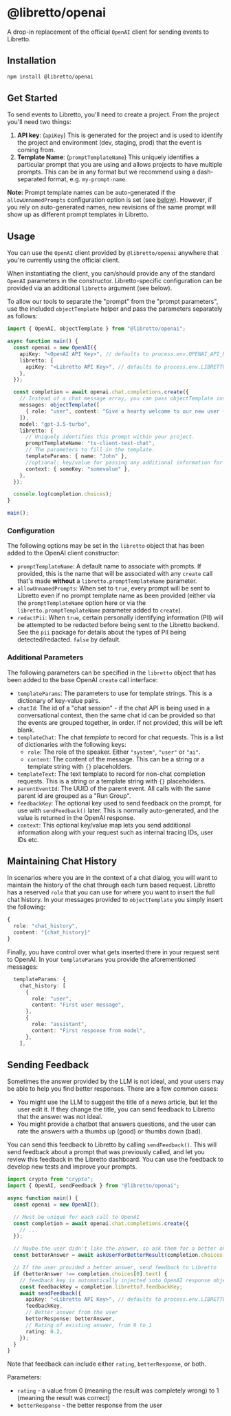 # @libretto/openai

A drop-in replacement of the official `OpenAI` client for sending events to Libretto.

## Installation

```bash
npm install @libretto/openai
```

## Get Started

To send events to Libretto, you'll need to create a project. From the project you'll need two things:

1. **API key**: (`apiKey`) This is generated for the project and is used to identify the project and environment (dev, staging, prod) that the event is coming from.
2. **Template Name**: (`promptTemplateName`) This uniquely identifies a particular prompt that you are using and allows projects to have multiple prompts. This can be in any format but we recommend using a dash-separated format, e.g. `my-prompt-name`.

**Note:** Prompt template names can be auto-generated if the `allowUnnamedPrompts` configuration option is set (see [below](#configuration)). However, if you rely on auto-generated names, new revisions of the same prompt will show up as different prompt templates in Libretto.

## Usage

You can use the `OpenAI` client provided by `@libretto/openai` anywhere that you're currently using the official client.

When instantiating the client, you can/should provide any of the standard `OpenAI` parameters in the constructor. Libretto-specific configuration can be provided via an additional `libretto` argument (see below).

To allow our tools to separate the "prompt" from the "prompt parameters", use the included `objectTemplate` helper and pass the parameters separately as follows:

```typescript
import { OpenAI, objectTemplate } from "@libretto/openai";

async function main() {
  const openai = new OpenAI({
    apiKey: "<OpenAI API Key>", // defaults to process.env.OPENAI_API_KEY
    libretto: {
      apiKey: "<Libretto API Key>", // defaults to process.env.LIBRETTO_API_KEY
    },
  });

  const completion = await openai.chat.completions.create({
    // Instead of a chat message array, you can pass objectTemplate instead.
    messages: objectTemplate([
      { role: "user", content: "Give a hearty welcome to our new user {name}" },
    ]),
    model: "gpt-3.5-turbo",
    libretto: {
      // Uniquely identifies this prompt within your project.
      promptTemplateName: "ts-client-test-chat",
      // The parameters to fill in the template.
      templateParams: { name: "John" },
      //optional: key/value for passing any additional information for tracing
      context: { someKey: "somevalue" },
    },
  });

  console.log(completion.choices);
}

main();
```

### Configuration

The following options may be set in the `libretto` object that has been added to the OpenAI client constructor:

- `promptTemplateName`: A default name to associate with prompts. If provided,
  this is the name that will be associated with any `create` call that's made
  **without** a `libretto.promptTemplateName` parameter.
- `allowUnnamedPrompts`: When set to `true`, every prompt will be sent to
  Libretto even if no prompt template name as been provided (either via the
  `promptTemplateName` option here or via the `libretto.promptTemplateName`
  parameter added to `create`).
- `redactPii`: When `true`, certain personally identifying information (PII)
  will be attempted to be redacted before being sent to the Libretto backend.
  See the `pii` package for details about the types of PII being detected/redacted.
  `false` by default.

### Additional Parameters

The following parameters can be specified in the `libretto` object that has been
added to the base OpenAI `create` call interface:

- `templateParams`: The parameters to use for template strings. This is a
  dictionary of key-value pairs.
- `chatId`: The id of a "chat session" - if the chat API is being used in a
  conversational context, then the same chat id can be provided so that the
  events are grouped together, in order. If not provided, this will be left
  blank.
- `templateChat`: The chat _template_ to record for chat requests. This is a
  list of dictionaries with the following keys:
  - `role`: The role of the speaker. Either `"system"`, `"user"` or `"ai"`.
  - `content`: The content of the message. This can be a string or a template
    string with `{}` placeholders.
- `templateText`: The text template to record for non-chat completion requests.
  This is a string or a template string with `{}` placeholders.
- `parentEventId`: The UUID of the parent event. All calls with the same
  parent id are grouped as a "Run Group".
- `feedbackKey`: The optional key used to send feedback on the prompt, for
  use with `sendFeedback()` later. This is normally auto-generated, and the
  value is returned in the OpenAI response.
- `context`: This optional key/value map lets you send additional information
  along with your request such as internal tracing IDs, user IDs etc.

## Maintaining Chat History

In scenarios where you are in the context of a chat dialog, you will want to
maintain the history of the chat through each turn based request. Libretto has
a reserved `role` that you can use for where you want to insert the full chat
history. In your messages provided to `objectTemplate` you simply insert the
following:

```typescript
{
  role: "chat_history",
  content: "{chat_history}"
}
```

Finally, you have control over what gets inserted there in your request sent
to OpenAI. In your `templateParams` you provide the aforementioned messages:

```typescript
  templateParams: {
    chat_history: [
      {
        role: "user",
        content: "First user message",
      },
      {
        role: "assistant",
        content: "First response from model",
      },
    ],
```

## Sending Feedback

Sometimes the answer provided by the LLM is not ideal, and your users may be
able to help you find better responses. There are a few common cases:

- You might use the LLM to suggest the title of a news article, but let the
  user edit it. If they change the title, you can send feedback to Libretto
  that the answer was not ideal.
- You might provide a chatbot that answers questions, and the user can rate the
  answers with a thumbs up (good) or thumbs down (bad).

You can send this feedback to Libretto by calling `sendFeedback()`. This will
send feedback about a prompt that was previously called, and let you review
this feedback in the Libretto dashboard. You can use the feedback to develop new
tests and improve your prompts.

```typescript
import crypto from "crypto";
import { OpenAI, sendFeedback } from "@libretto/openai";

async function main() {
  const openai = new OpenAI();

  // Must be unique for each call to OpenAI
  const completion = await openai.chat.completions.create({
    // ...
  });

  // Maybe the user didn't like the answer, so ask them for a better one.
  const betterAnswer = await askUserForBetterResult(completion.choices[0].text);

  // If the user provided a better answer, send feedback to Libretto
  if (betterAnswer !== completion.choices[0].text) {
    // feedback key is automatically injected into OpenAI response object.
    const feedbackKey = completion.libretto?.feedbackKey;
    await sendFeedback({
      apiKey: "<Libretto API Key>", // defaults to process.env.LIBRETTO_API_KEY
      feedbackKey,
      // Better answer from the user
      betterResponse: betterAnswer,
      // Rating of existing answer, from 0 to 1
      rating: 0.2,
    });
  }
}
```

Note that feedback can include either `rating`, `betterResponse`, or both.

Parameters:

- `rating` - a value from 0 (meaning the result was completely wrong) to 1 (meaning the result was correct)
- `betterResponse` - the better response from the user
